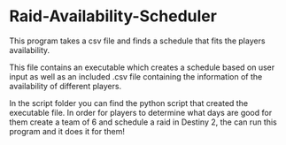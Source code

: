 # Raid-Availability-Scheduler
This program takes a csv file and finds a schedule that fits the players availability.

This file contains an executable which creates a schedule based on user input as well as an included .csv file containing the information of the availability of different players. 

In the script folder you can find the python script that created the executable file. In order for players to determine what days are good for them create a team of 6 and schedule a raid in Destiny 2, the can run this program and it does it for them!
